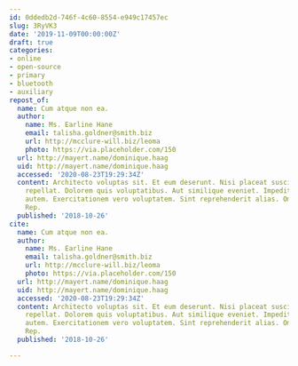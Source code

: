 ```yaml
---
id: 0ddedb2d-746f-4c60-8554-e949c17457ec
slug: 3RyVK3
date: '2019-11-09T00:00:00Z'
draft: true
categories:
- online
- open-source
- primary
- bluetooth
- auxiliary
repost_of:
  name: Cum atque non ea.
  author:
    name: Ms. Earline Hane
    email: talisha.goldner@smith.biz
    url: http://mcclure-will.biz/leoma
    photo: https://via.placeholder.com/150
  url: http://mayert.name/dominique.haag
  uid: http://mayert.name/dominique.haag
  accessed: '2020-08-23T19:29:34Z'
  content: Architecto voluptas sit. Et eum deserunt. Nisi placeat suscipit. Non ullam
    repellat. Dolorem quis voluptatibus. Aut similique eveniet. Impedit voluptate
    autem. Exercitationem vero voluptatem. Sint reprehenderit alias. Omnis magni necessitatibus.
    Rep.
  published: '2018-10-26'
cite:
  name: Cum atque non ea.
  author:
    name: Ms. Earline Hane
    email: talisha.goldner@smith.biz
    url: http://mcclure-will.biz/leoma
    photo: https://via.placeholder.com/150
  url: http://mayert.name/dominique.haag
  uid: http://mayert.name/dominique.haag
  accessed: '2020-08-23T19:29:34Z'
  content: Architecto voluptas sit. Et eum deserunt. Nisi placeat suscipit. Non ullam
    repellat. Dolorem quis voluptatibus. Aut similique eveniet. Impedit voluptate
    autem. Exercitationem vero voluptatem. Sint reprehenderit alias. Omnis magni necessitatibus.
    Rep.
  published: '2018-10-26'

---
```



